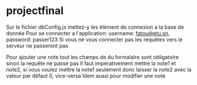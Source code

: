 # projectfinal
Sur le fichier dbConfig.js mettez-y les élément de connexion a la base de donnée
Pour se connecter a l'application: username: fatou@etu.sn,  password: passer123
Si vous ne vous connecter pas les requêtes vers le serveur ne passeront pas 

Pour ajouter une note tout les champs de du formalaire sont obligatoire sinon la requête ne passe pas 
Il faut impérativement mettre la note1 et note2, si vous voulez mettre la note1 seulement donc laisser la note2 avec la valeur par défaut 0, vice-versa
Idem aussi pour modifier une note

